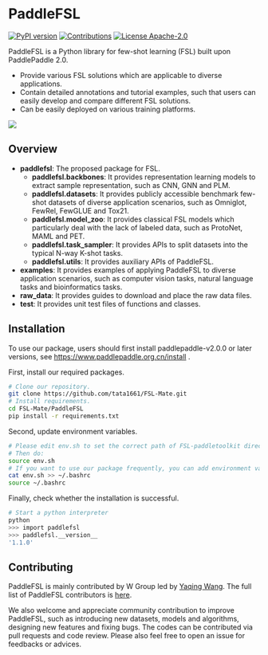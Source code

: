 # PaddleFSL
[![PyPI version](https://badge.fury.io/py/paddlefsl.svg)](https://pypi.org/project/paddlefsl/)
[![Contributions](https://img.shields.io/badge/contributions-welcome-blue)](https://github.com/tata1661/FSL-Mate/tree/master/PaddleFSL/CONTRIBUTING.md)
[![License Apache-2.0](https://img.shields.io/github/license/tata1661/FSL-Mate/paddlefsl?color=purple)](https://github.com/tata1661/FSL-Mate/tree/master/PaddleFSL/LICENSE)

PaddleFSL is a Python library for few-shot learning (FSL) built upon PaddlePaddle 2.0.
- Provide various 
FSL solutions which are applicable to diverse applications. 
- Contain detailed 
annotations and tutorial examples, such that users can easily develop and compare different FSL solutions. 
- Can be easily deployed on various training platforms. 

![](https://github.com/tata1661/FSL-Mate/blob/master/PaddleFSL/art-paddlefsl.png)

## Overview

- **paddlefsl**: The proposed package for FSL.
  - **paddlefsl.backbones**: It provides representation learning models to extract sample representation, such as CNN, GNN and PLM.
  - **paddlefsl.datasets**: It provides publicly accessible benchmark few-shot datasets of diverse application scenarios, such as Omniglot, FewRel, FewGLUE and Tox21.
  - **paddlefsl.model_zoo**: It provides classical FSL models which particularly deal with the lack of labeled data, such as ProtoNet, MAML and PET.
  - **paddlefsl.task_sampler**: It provides APIs to split datasets into the typical N-way K-shot tasks.
  - **paddlefsl.utils**: It provides auxiliary APIs of PaddleFSL. 
- **examples**: It provides examples of applying PaddleFSL to diverse application scenarios, such as computer vision tasks, natural language tasks and bioinformatics tasks.
- **raw_data**: It provides guides to download and place the raw data files.
- **test**: It provides unit test files of functions and classes.


## Installation

To use our package, users should first install paddlepaddle-v2.0.0 or later versions, see https://www.paddlepaddle.org.cn/install .

First, install our required packages.

```bash
# Clone our repository.
git clone https://github.com/tata1661/FSL-Mate.git
# Install requirements.
cd FSL-Mate/PaddleFSL
pip install -r requirements.txt
```

Second, update environment variables.

```bash
# Please edit env.sh to set the correct path of FSL-paddletoolkit directory.
# Then do:
source env.sh
# If you want to use our package frequently, you can add environment variables into .bashrc
cat env.sh >> ~/.bashrc
source ~/.bashrc
```

Finally, check whether the installation is successful.

```bash
# Start a python interpreter
python
>>> import paddlefsl
>>> paddlefsl.__version__
'1.1.0'
```


## Contributing


PaddleFSL is mainly contributed by W Group led by [Yaqing Wang](https://cse.hkust.edu.hk/~ywangcy/). The full list of PaddleFSL contributors is [here](../CONTRIBUTING.md).


We also welcome and appreciate community contribution to improve PaddleFSL, such as introducing new datasets, models and algorithms, designing new features and fixing bugs. 
The codes can be contributed via pull requests and code review. 
Please also feel free to open an issue for feedbacks or advices. 


